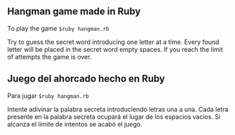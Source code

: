 Hangman game made in Ruby
----------------------------------------
To play the game `$ruby hangman.rb`

Try to guess the secret word introducing one letter at a time.
Every found letter will be placed in the secret word empty spaces.
If you reach the limit of attempts the game is over.


Juego del ahorcado hecho en Ruby
----------------------------------------
Para jugar `$ruby hangman.rb`

Intente adivinar la palabra secreta introduciendo letras una a una.
Cada letra presente en la palabra secreta ocupará el lugar de los espacios vacios.
Si alcanza el límite de intentos se acabó el juego.
